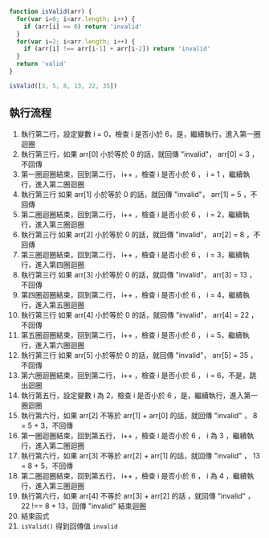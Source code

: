 ``` js
function isValid(arr) {
  for(var i=0; i<arr.length; i++) {
    if (arr[i] <= 0) return 'invalid'
  }
  for(var i=2; i<arr.length; i++) {
    if (arr[i] !== arr[i-1] + arr[i-2]) return 'invalid'
  }
  return 'valid'
}

isValid([3, 5, 8, 13, 22, 35])
```

## 執行流程
1. 執行第二行，設定變數 i = 0，檢查 i 是否小於 6，是，繼續執行，進入第一圈迴圈
2. 執行第三行，如果 arr[0] 小於等於 0 的話，就回傳 "invalid"， arr[0] = 3 ，不回傳
3. 第一圈迴圈結束，回到第二行， i++ ，檢查 i 是否小於 6 ， i = 1 ，繼續執行，進入第二圈迴圈
4. 執行第三行 如果 arr[1] 小於等於 0 的話，就回傳 "invalid"， arr[1] = 5 ，不回傳
5. 第二圈迴圈結束，回到第二行， i++ ，檢查 i 是否小於 6 ， i = 2，繼續執行，進入第三圈迴圈
6. 執行第三行 如果 arr[2] 小於等於 0 的話，就回傳 "invalid"， arr[2] = 8 ，不回傳
7. 第三圈迴圈結束，回到第二行， i++ ，檢查 i 是否小於 6 ， i = 3，繼續執行，進入第四圈迴圈
8. 執行第三行 如果 arr[3] 小於等於 0 的話，就回傳 "invalid"， arr[3] = 13 ，不回傳
9. 第四圈迴圈結束，回到第二行， i++ ，檢查 i 是否小於 6 ， i = 4，繼續執行，進入第五圈迴圈
10. 執行第三行 如果 arr[4] 小於等於 0 的話，就回傳 "invalid"， arr[4] = 22 ，不回傳
11. 第五圈迴圈結束，回到第二行， i++ ，檢查 i 是否小於 6 ， i = 5，繼續執行，進入第六圈迴圈
12. 執行第三行 如果 arr[5] 小於等於 0 的話，就回傳 "invalid"， arr[5] = 35 ，不回傳
13. 第六圈迴圈結束，回到第二行， i++ ，檢查 i 是否小於 6 ， i = 6，不是，跳出迴圈
14. 執行第五行，設定變數 i 為 2，檢查 i 是否小於 6 ，是，繼續執行，進入第一圈迴圈
15. 執行第六行，如果 arr[2] 不等於 arr[1] + arr[0] 的話，就回傳 "invalid" ， 8 = 5 + 3，不回傳
16. 第一圈迴圈結束，回到第五行， i++ ，檢查 i 是否小於 6 ， i 為 3 ，繼續執行，進入第二圈迴圈
17. 執行第六行，如果 arr[3] 不等於 arr[2] + arr[1] 的話，就回傳 "invalid" ， 13 = 8 + 5，不回傳
18. 第二圈迴圈結束，回到第五行， i++ ，檢查 i 是否小於 6 ， i 為 4 ，繼續執行，進入第三圈迴圈
19. 執行第六行，如果 arr[4] 不等於 arr[3] + arr[2] 的話 ，就回傳 "invalid" ， 22 !== 8 + 13，回傳 "invalid" 結束迴圈
20. 結束函式 
21. `isValid()` 得到回傳值 `invalid`
